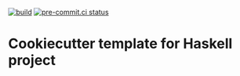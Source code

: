 [![build](https://github.com/wenkokke/cookiecutter-haskell/actions/workflows/build.yml/badge.svg)](https://github.com/wenkokke/cookiecutter-haskell/actions/workflows/build.yml)
[![pre-commit.ci status](https://results.pre-commit.ci/badge/github/wenkokke/cookiecutter-haskell/dev.svg)](https://results.pre-commit.ci/latest/github/wenkokke/cookiecutter-haskell/dev)

# Cookiecutter template for Haskell project
